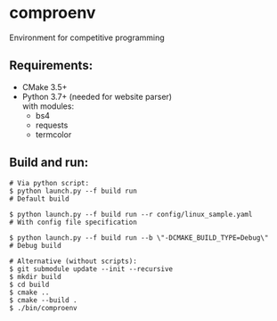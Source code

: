 # comproenv
Environment for competitive programming

## Requirements:
- CMake 3.5+
- Python 3.7+ (needed for website parser)  
  with modules:
  - bs4
  - requests
  - termcolor

## Build and run:

```console
# Via python script:
$ python launch.py --f build run                                         # Default build

$ python launch.py --f build run --r config/linux_sample.yaml            # With config file specification

$ python launch.py --f build run --b \"-DCMAKE_BUILD_TYPE=Debug\"        # Debug build

# Alternative (without scripts):
$ git submodule update --init --recursive
$ mkdir build
$ cd build
$ cmake ..
$ cmake --build .
$ ./bin/comproenv
```
